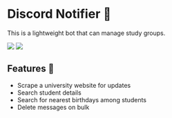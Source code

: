 # Discord Notifier 🤖
This is a lightweight bot that can manage study groups.

<div align="left"> 

![](https://img.shields.io/github/last-commit/shub39/scrapify?&style=for-the-badge&color=FFB1C8&logoColor=D9E0EE&labelColor=292324)
![](https://img.shields.io/github/repo-size/shub39/scrapify?color=CAC992&label=SIZE&logo=googledrive&style=for-the-badge&logoColor=D9E0EE&labelColor=292324)

</div>

<p>
  
## Features 💫
  
- Scrape a university website for updates
- Search student details
- Search for nearest birthdays among students
- Delete messages on bulk

</p>
